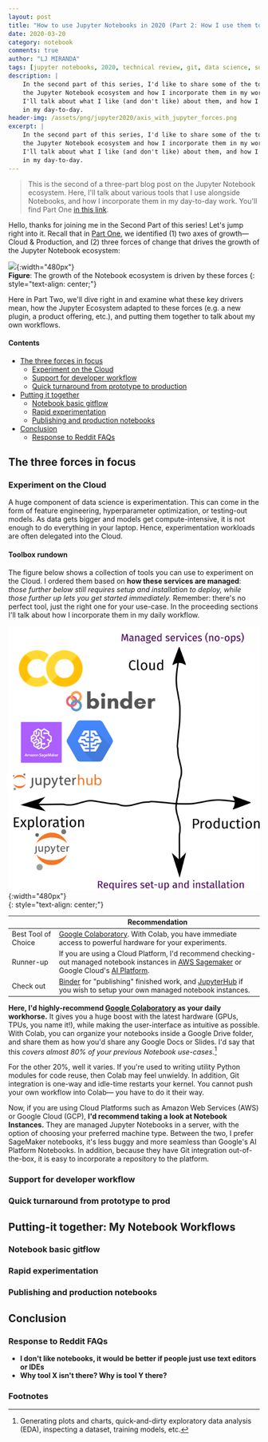 ```yaml
---
layout: post
title: "How to use Jupyter Notebooks in 2020 (Part 2: How I use them today)"
date: 2020-03-20
category: notebook
comments: true
author: "LJ MIRANDA"
tags: [jupyter notebooks, 2020, technical review, git, data science, software engineering, machine learning]
description: |
    In the second part of this series, I'd like to share some of the tools in
    the Jupyter Notebook ecosystem and how I incorporate them in my workflow.
    I'll talk about what I like (and don't like) about them, and how I use them
    in my day-to-day.
header-img: /assets/png/jupyter2020/axis_with_jupyter_forces.png
excerpt: |
    In the second part of this series, I'd like to share some of the tools in
    the Jupyter Notebook ecosystem and how I incorporate them in my workflow.
    I'll talk about what I like (and don't like) about them, and how I use them
    in my day-to-day.
---
```



> This is the second of a three-part blog post on the Jupyter Notebook
> ecosystem.  Here, I'll talk about various tools that I use alongside
> Notebooks, and how I incorporate them in my day-to-day work. You'll find Part
> One [in this link](/notebook/2020/03/06/jupyter-notebooks-in-2020/).

Hello, thanks for joining me in the Second Part of this series! Let's jump
right into it. Recall that in [Part
One](/notebook/2020/03/06/jupyter-notebooks-in-2020/), we identified (1) two
axes of growth&mdash; Cloud & Production, and (2) three forces of change that 
drives the growth of the Jupyter Notebook ecosystem:

![](/assets/png/jupyter2020/axis_with_jupyter_forces.png){:width="480px"}  
**Figure**: The growth of the Notebook ecosystem is driven by these forces
{: style="text-align: center;"}

Here in Part Two, we'll dive right in and examine what these key drivers mean,
how the Jupyter Ecosystem adapted to these forces (e.g. a new plugin,
a product offering, etc.), and putting them together to talk about my own
workflows.

#### Contents

- [The three forces in focus](#the-three-forces-in-focus)
    * [Experiment on the Cloud](#experiment-on-the-cloud)
    * [Support for developer workflow](#support-for-developer-workflow)
    * [Quick turnaround from prototype to production](#quick-turnaround-from-prototype-to-prod)
- [Putting it together](#putting-it-together-my-notebook-workflows)
    * [Notebook basic gitflow](#notebook-basic-gitflow)
    * [Rapid experimentation](#rapid-experimentation)
    * [Publishing and production notebooks](#publishing-and-production-notebooks)
- [Conclusion](#conclusion)
    * [Response to Reddit FAQs](#response-to-reddit-faqs)

## The three forces in focus

### Experiment on the Cloud

A huge component of data science is experimentation. This can come in the form
of feature engineering, hyperparameter optimization, or testing-out models. As
data gets bigger and models get compute-intensive, it is not enough to do
everything in your laptop. Hence, experimentation workloads are often delegated
into the Cloud. 


#### Toolbox rundown

The figure below shows a collection of tools you can use to experiment on the
Cloud. I ordered them based on **how these services are managed**: *those further
below still requires setup and installation to deploy, while those further up
lets you get started immediately.* Remember: there's no perfect tool, just the
right one for your use-case. In the proceeding sections I'll talk about how I
incorporate them in my daily workflow.

![](/assets/png/jupyter2020/experiment_on_the_cloud.png){:width="480px"}  
{: style="text-align: center;"}

|  | Recommendation |
|----------------|----------------------------------------------------------------------------------------------------------------------------------------------------|
| Best Tool of Choice | [Google Colaboratory](https://colab.research.google.com/). With Colab, you have immediate access to powerful hardware for your experiments.|
| Runner-up | If you are using a Cloud Platform, I'd recommend checking-out managed notebook instances in [AWS Sagemaker](https://docs.aws.amazon.com/sagemaker/latest/dg/nbi.html) or Google Cloud's [AI Platform](https://cloud.google.com/ai-platform-notebooks). |
| Check out | [Binder](https://mybinder.org/) for "publishing" finished work, and [JupyterHub](https://jupyter.org/hub) if you wish to setup your own managed notebook instances. |


**Here, I'd highly-recommend [Google
Colaboratory](https://colab.research.google.com/) as your daily workhorse.** It
gives you a huge boost with the latest hardware (GPUs, TPUs, you name it!),
while making the user-interface as intuitive as possible. With Colab, you can
organize your notebooks inside a Google Drive folder, and share them as how
you'd share any Google Docs or Slides. I'd say that this *covers almost 80% of
your previous Notebook use-cases.*[^1]

For the other 20%, well it varies. If you're used to writing utility Python
modules for code reuse, then Colab may feel unwieldy. In addition, Git
integration is one-way and idle-time restarts your kernel. You cannot
push your own workflow into Colab&mdash; you have to do it their way.

Now, if you are using Cloud Platforms such as Amazon Web Services (AWS) or
Google Cloud (GCP), **I'd recommend taking a look at Notebook Instances.** They
are managed Jupyter Notebooks in a server, with the option of choosing your
preferred machine type. Between the two, I prefer SageMaker notebooks, it's
less buggy and more seamless than Google's AI Platform Notebooks. In addition,
because they have Git integration out-of-the-box, it is easy to incorporate a
repository to the platform.

### Support for developer workflow 

<!-- extensions -->
<!-- non-notebook tools that can help: cookiecutter-datascience -->


### Quick turnaround from prototype to prod 


## Putting-it together: My Notebook Workflows


### Notebook basic gitflow 

### Rapid experimentation

### Publishing and production notebooks


## Conclusion


### Response to Reddit FAQs

* **I don't like notebooks, it would be better if people just use text editors
    or IDEs**
* **Why tool X isn't there? Why is tool Y there?**


### Footnotes

[^1]: Generating plots and charts, quick-and-dirty exploratory data analysis (EDA), inspecting a dataset, training models, etc. 
